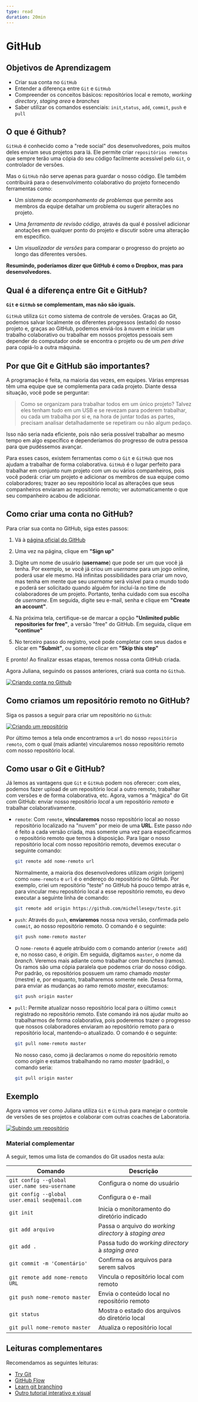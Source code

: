 ```yaml
---
type: read
duration: 20min
---
```


# GitHub

## Objetivos de Aprendizagem

* Criar sua conta no `GitHub`
* Entender a diferença entre `Git` e `GitHub`
* Compreender os conceitos básicos: repositórios local e remoto, _working
  directory_, _staging area_ e _branches_
* Saber utilizar os comandos essenciais: `init`,`status`, `add`, `commit`,
  `push` e `pull`

## O que é Github?

`GitHub` é conhecido como a "rede social" dos desenvolvedores, pois muitos deles
enviam seus projetos para lá. Ele permite criar `repositórios remotos` que
sempre terão uma cópia do seu código facilmente acessível pelo `Git`, o
controlador de versões.

Mas o `GitHub` não serve apenas para guardar o nosso código. Ele também
contribuirá para o desenvolvimento colaborativo do projeto fornecendo
ferramentas como:

* Um _sistema de acompanhamento de problemas_ que permite aos membros da equipe
  detalhar um problema ou sugerir alterações no projeto.

* Uma _ferramenta de revisão código_, através da qual é possível adicionar
  anotações em qualquer ponto do projeto e discutir sobre uma alteração em
  específico.

* Um _visualizador de versões_ para comparar o progresso do projeto ao longo das
  diferentes versões.

**Resumindo, poderíamos dizer que GitHub é como o Dropbox, mas para
desenvolvedores.**

## Qual é a diferença entre Git e GitHub?

**`Git` e `GitHub` se complementam, mas não são iguais.**

`GitHub` utiliza `Git` como sistema de controle de versões. Graças ao Git,
podemos salvar localmente os diferentes progressos \(estado\) do nosso projeto
e, graças ao GitHub, podemos enviá-los à nuvem e iniciar um trabalho
colaborativo ou trabalhar em nossos projetos pessoais sem depender do computador
onde se encontra o projeto ou de um _pen drive_ para copiá-lo a outra máquina.

## Por que Git e GitHub são importantes?

A programação é feita, na maioria das vezes, em equipes. Várias empresas têm uma
equipe que se complementa para cada projeto. Diante dessa situação, você pode se
perguntar:

> Como se organizam para trabalhar todos em um único projeto? Talvez eles tenham
> tudo em um USB e se revezam para poderem trabalhar, ou cada um trabalha por si
> e, na hora de juntar todas as partes, precisam analisar detalhadamente se
> repetiram ou não algum pedaço.

Isso não seria nada eficiente, pois não seria possível trabalhar ao mesmo tempo
em algo específico e dependeríamos do progresso de outra pessoa para que
pudéssemos avançar.

Para esses casos, existem ferramentas como o `Git` e `GitHub` que nos ajudam a
trabalhar de forma colaborativa. `GitHub` é o lugar perfeito para trabalhar em
conjunto num projeto com um ou vários companheiros, pois você poderá: criar um
projeto e adicionar os membros de sua equipe como colaboradores; trazer ao seu
repositório local as alterações que seus companheiros enviaram ao repositório
remoto; ver automaticamente o que seu companheiro acabou de adicionar.

## Como criar uma conta no GitHub?

Para criar sua conta no GitHub, siga estes passos:

1. Vá à [página oficial do GitHub](https://github.com)
2. Uma vez na página, clique em **"Sign up"**
3. Digite um nome de usuário \(**username**\) que pode ser um que você já tenha.
   Por exemplo, se você já criou um _username_ para um jogo online, poderá usar
   ele mesmo. Há infinitas possibilidades para criar um novo, mas tenha em mente
   que seu _username_ será visível para o mundo todo e poderá ser solicitado
   quando alguém for incluí-la no time de colaboradores de um projeto. Portanto,
   tenha cuidado com sua escolha de _username_. Em seguida, digite seu e-mail,
   senha e clique em **"Create an account"**.
4. Na próxima tela, certifique-se de marcar a opção **"Unlimited public**
   **repositories for free"**, a versão "free" do GitHub. Em seguida, clique em
   **"continue"**

5. No terceiro passo do registro, você pode completar com seus dados e clicar em
   **"Submit"**, ou somente clicar em **"Skip this step"**

E pronto! Ao finalizar essas etapas, teremos nossa conta GitHub criada.

Agora Juliana, seguindo os passos anteriores, criará
sua conta no `Github`.

[![Criando conta no
Github](https://img.youtube.com/vi/UciuMoszpp8/0.jpg)](https://www.youtube.com/watch?v=UciuMoszpp8)

## Como criamos um repositório remoto no GitHub?

Siga os passos a seguir para criar um repositório no `Github`:

[![Criando um
repositório](https://img.youtube.com/vi/ZPoYWdQdJRs/0.jpg)](https://www.youtube.com/watch?v=ZPoYWdQdJRs)

Por último temos a tela onde encontramos a `url` do nosso `repositório remoto`,
com o qual (mais adiante) vincularemos nosso repositório remoto com nosso
repositório local.

## Como usar o Git e GitHub?

Já lemos as vantagens que `Git` e `GitHub` podem nos oferecer: com eles, podemos
fazer upload de um repositório local a outro remoto, trabalhar com versões e de
forma colaborativa, etc. Agora, vamos a "mágica" do Git com GitHub: enviar nosso
repositório _local_ a um repositório _remoto_ e trabalhar colaborativamente.

* `remote`: Com `remote`, **vincularemos** nosso repositório local ao nosso
  repositório localizado na "nuvem" por meio de uma **URL**. Este passo _não_ é
  feito a cada versão criada, mas somente uma vez para especificarmos o
  repositório remoto que temos à disposição. Para ligar o nosso repositório
  local com nosso repositório remoto, devemos executar o seguinte comando:

  ```bash
  git remote add nome-remoto url
  ```

  Normalmente, a maioria dos desenvolvedores utilizam _origin_ \(origem\) como
  `nome-remoto` e `url` é o endereço do repositório no GitHub. Por exemplo,
  criei um repositório "teste" no GitHub há pouco tempo atrás e, para vincular
  meu repositório local a esse repositório remoto, eu devo executar a seguinte
  linha de comando:

  ```bash
  git remote add origin https://github.com/michellesegv/teste.git
  ```

* `push`: Através do `push`, **enviaremos** nossa nova versão, confirmada pelo
  `commit`, ao nosso repositório remoto. O comando é o seguinte:

  ```bash
  git push nome-remoto master
  ```

  O `nome-remoto` é aquele atribuído com o comando anterior \(`remote add`\) e,
  no nosso caso, é _origin_. Em seguida, digitamos `master`, o nome da _branch_.
  Veremos mais adiante como trabalhar com _branches_ \(ramos\). Os ramos são uma
  cópia paralela que podemos criar do nosso código. Por padrão, os repositórios
  possuem um ramo chamado _master_ \(mestre\) e, por enquanto, trabalharemos
  somente nele. Dessa forma, para enviar as mudanças ao ramo remoto _master_,
  executamos:

  ```bash
  git push origin master
  ```

* `pull`: Permite atualizar nosso repositório local para o último `commit`
  registrado no repositório remoto. Este comando irá nos ajudar muito ao
  trabalharmos de forma colaborativa, pois poderemos trazer o progresso que
  nossos colaboradores enviaram ao repositório remoto para o repositório local,
  mantendo-o atualizado. O comando é o seguinte:

  ```bash
  git pull nome-remoto master
  ```

  No nosso caso, como já declaramos o nome do repositório remoto como _origin_ e
  estamos trabalhando no ramo _master_ \(padrão\), o comando seria:

  ```bash
  git pull origin master
  ```

## Exemplo

Agora vamos ver como Juliana utiliza `Git` e `Github` para manejar o controle
de versões de ses projetos e colaborar com outras coaches de Laboratoria.

[![Subindo um
repositório](https://img.youtube.com/vi/rfb3abnbkxM/0.jpg)](https://www.youtube.com/watch?v=rfb3abnbkxM)

### Material complementar

A seguir, temos uma lista de comandos do Git usados nesta aula:

| Comando | Descrição |
| --- | --- |
| `git config --global user.name seu-username` | Configura o nome do usuário |
| `git config --global user.email seu@email.com` | Configura o e-mail |
| `git init` | Inicia o monitoramento do diretório indicado |
| `git add arquivo` | Passa o arquivo do _working directory_ à _staging area_ |
| `git add .` | Passa tudo do _working directory_ à _staging area_ |
| `git commit -m 'Comentário'` | Confirma os arquivos para serem salvos |
| `git remote add nome-remoto URL` | Vincula o repositório local com remoto |
| `git push nome-remoto master` | Envia o conteúdo local no repositório remoto|
| `git status` | Mostra o estado dos arquivos do diretório local |
| `git pull nome-remoto master` | Atualiza o repositório local |

## Leituras complementares

Recomendamos as seguintes leituras:

* [Try Git](https://try.github.io/levels/1/challenges/1)
* [GitHub Flow](https://services.github.com/on-demand/intro-to-github/)
* [Learn git branching](https://learngitbranching.js.org/)
* [Outro tutorial interativo e
  visual](http://www.ndpsoftware.com/git-cheatsheet.html)
